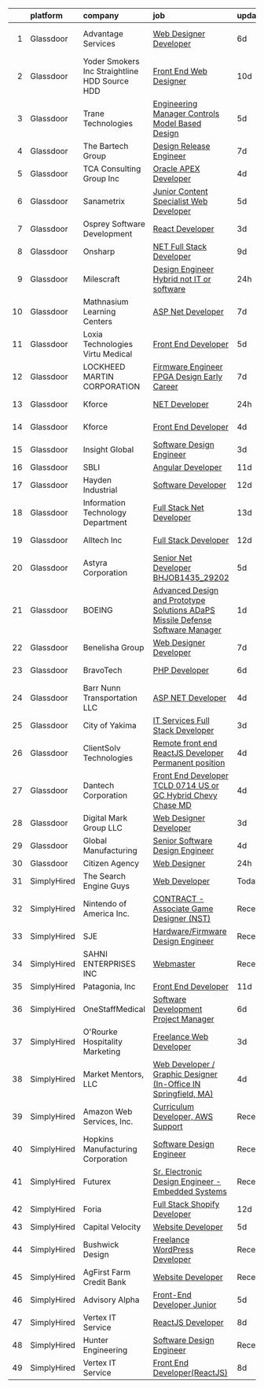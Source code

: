 

|    | platform    | company                                         | job                                                                                                                                                                                                                                                                                                                                                                                                                                                                                                                                                                                                                                                                                                                                                                                                                                                                                                                                                                                                                                                                                                                                                                                                                                                                                                                                                                                                                                                                                                                                                                                                                                      | update_time   | location            |
|---:|:------------|:------------------------------------------------|:-----------------------------------------------------------------------------------------------------------------------------------------------------------------------------------------------------------------------------------------------------------------------------------------------------------------------------------------------------------------------------------------------------------------------------------------------------------------------------------------------------------------------------------------------------------------------------------------------------------------------------------------------------------------------------------------------------------------------------------------------------------------------------------------------------------------------------------------------------------------------------------------------------------------------------------------------------------------------------------------------------------------------------------------------------------------------------------------------------------------------------------------------------------------------------------------------------------------------------------------------------------------------------------------------------------------------------------------------------------------------------------------------------------------------------------------------------------------------------------------------------------------------------------------------------------------------------------------------------------------------------------------|:--------------|:--------------------|
|  1 | Glassdoor   | Advantage Services                              | [Web Designer   Developer](https://www.glassdoor.com/partner/jobListing.htm?pos=122&ao=1110586&s=58&guid=0000018311b48892992ea6e402f23ed7&src=GD_JOB_AD&t=SR&vt=w&ea=1&cs=1_bfefec89&cb=1662449388059&jobListingId=1008103578570&cpc=E521981D00147CE2&jrtk=3-0-1gc8r925limbr801-1gc8r9266i6ij800-1c0c8364cc3eff33--6NYlbfkN0APNKx5itsIl_6AEtj9J_zJmeANbbWAmSXjIuLUcSmeF4Cth_VZtTtvXCEgTOhJoMhjG6z_bVsNV6GfW9xH3MYjGwoIgkklIMMAw61vxQZy-ESj0HvncMC1_6F_kFktMksMlNmJIcLP-v40gxwmQ898EqjNlwAUKKkFOTm86Do_SvutZLICFQ-9Ag4vi12DPVhrqTqbD7qSI8QN7NBs-4qa_GtVT-NBqU1HIFXfKKY_-zZE6w5w4BQufYB_fG5kdO3xBt1sNWgDPRi7IKEkBwLd_6cE73N-Z2KiUOKDgiqOHUgAd4Qq5coCc89dyB7a9ca6ZKTQCXgStGnQGYSStWeEjK-MHCsTfjd2ZwtUpFd9BGWnRmQ5D9rhGM4vs47iK-BFjCysyDMD7kSseSzw0uphFlxIWYUizCKfQ7lNxKKtHSCKJso0mfuLPnNTIIGQBNcmWJnrpd7hZq06FSDcHwECI7XVHaAFGfwwTzufgVOQ8xO3K5PZ0gaDs-UmR5WD4Zc%3D)                                                                                                                                                                                                                                                                                                                                                                                                                                                                                                                                                                                                                                                                                                                                                                        | 6d            | Fort Lauderdale, FL |
|  2 | Glassdoor   | Yoder Smokers Inc  Straightline HDD  Source HDD | [Front End Web Designer](https://www.glassdoor.com/partner/jobListing.htm?pos=116&ao=1110586&s=58&guid=0000018311b48892992ea6e402f23ed7&src=GD_JOB_AD&t=SR&vt=w&ea=1&cs=1_124bdd86&cb=1662449388058&jobListingId=1008097207409&cpc=21001CD36CB5FE0E&jrtk=3-0-1gc8r925limbr801-1gc8r9266i6ij800-1fce3864310a3f03--6NYlbfkN0BOdRJV5k-L3FNCzjCgEhEptbzWR3mFvjnAQnp9JcinXOCVt8QEYBvHqTiHBHSlg98hTrhJExUUVa6v67S1gFyb-OBe8UoPzNouRDn3C9as0WFadlKMeZgUrqrdZ8hm_e9Z-8jTT-HPwLMdKEaf6nFSEDiY93r1Hqa_nw7whddI5F-1mZvAJ0zg1eaCReXvVOrOlaxcFirZKr5W-mFn1VdeSmquHdip3JOAas1n5YgIjUiq5_Xb-h-o1CpVfEEQL8mrK12hEGuk8F4GxGs_QOhMPBwk2rxs_zkiZekRxSl-bH7Zf-7OkCvT0CyNwDpfKkjHLU61DUF7DG4XUZaoB1ZQlrCqAY3tysMSvYlEmrnCSWUwySR94-Usc-H0544TzveP8k8Y2cfg_SZ6thrQ6YPjg93q0c8XPnUj1AFCxBTqwbC1ewwxlE7UYm85CdOrIk2dE3sh-2ANWFU3uYhj5R7PLJy5NJv8y5g1tdzhkfDB5JYohKD0sxKQnVuOk_qZHp5nPn42xk6UWQ%3D%3D)                                                                                                                                                                                                                                                                                                                                                                                                                                                                                                                                                                                                                                                                                                                                                            | 10d           | Hutchinson, KS      |
|  3 | Glassdoor   | Trane Technologies                              | [Engineering Manager  Controls   Model Based Design](https://www.glassdoor.com/partner/jobListing.htm?pos=119&ao=1110586&s=58&guid=0000018311b48892992ea6e402f23ed7&src=GD_JOB_AD&t=SR&vt=w&cs=1_8722fd39&cb=1662449388058&jobListingId=1008108549021&cpc=F1F9710DED3F09F8&jrtk=3-0-1gc8r925limbr801-1gc8r9266i6ij800-fdd05d0902e0affe--6NYlbfkN0Da44vtOp6gikr8DZH0EXuV_TqGL9GOBsYLC_HWBST2HHQE6ZuzaTGDEXu8_Ke6egfMmSv9ec5s-WtKIjt1knLnJZfYMT0RR77BeOh-U0EuUKPQbGLEYQdmVOb2AOxrbC0Ad09CrrjKFq7S6eRwk7VEnhMF-gxwjB0nHr-c0itG7AGBTktJMa8vpdnPP1SbuXT6kveYlCxVdPCxdNmE2R74kiYnALHNjpYXx_70TDjxW8dbmXL3O_StJC1szAB4u4XNyOY7p-KNot2mjZmNox_iq5wmtaPiCkKgv4KUnQEl0uslbJPwh-ENp-L9x82LQlCo_ndvCi0elheCbGGO-KteBi7wU4AspQHJU2Z_kBSmfC9Xke-jcu8NeU19wBPEWKyKLmVSlBJOjVATWWB3nRGVfVZkegUEsQj-Q5AscN-s0qqaEPeeobE9iFsSq_Z5_PTdl8QiVymLYz68ZeTNkT2XpCwpQgip7HN53tLtbI4jenhjIcmu0VVFkv2kAgklrTgeSjFa1uJPEdqixJIAoRoERbkoDeO5jEATEimwgkYFJafmYlkAQeoYZ0KzkbdJR2Rn-Z2EGIh4LLeGDaLjI008xkDbN8KAf1bb0-fOLGjt27-t21s8_vnZycSLHsfwj89X1SlBAjZ7TJMteT1psY6kRdrzLq47AEUa8nIH3pgBlUCJ1h3g1iEX8MBMfW9zaCXUuhnqj3PZQXWpKD5aqrmFq6cjHZWbMy2DAmDsyTHymzysmO23sJuP3GbuMxudB_G8DKjlneSvA3P866qapyI-IDuHMEsIyG6C-4YwWicHrPaygnmcWCjMJf_j04Qqrs5ClDLoVIdkumzDxnmxSMQ25s909ez32bIV8uETBXrZOeC-xTLbc0w22siYUE4WdL_yS3c2BAyOVSffwwYk1yIQ7l1y-TyANn_nYWwGo3XO0zdBKScEPwvYGzDDQZ4-EravP8L3SUONOAtTb9MlMQiVDFG5L7aWUsDWLcIwUTywak5sJovDm_z_-XHVv38LkH3nsWS36w1ODGiGmshsHQpYUNmGvXSz4YWYHsJa6E__590RQHY6UUlqnttS2Hk0jSfmJ-ySP_PKLruB-covJ6XEUlCM_8ozpYqHYPVtdj68O7pq6vHDod0-Gb4AfYJjV-w0ujXRzaBNpDTdeZe4YKtJPtWSG8yzifD11dMiDhYvLuIicwZXTAmC3jik0sITSpdKvsaeZqh9B_u-Q-gCOhH3) | 5d            | Minneapolis, MN     |
|  4 | Glassdoor   | The Bartech Group                               | [Design Release Engineer](https://www.glassdoor.com/partner/jobListing.htm?pos=129&ao=1110586&s=58&guid=0000018311b48892992ea6e402f23ed7&src=GD_JOB_AD&t=SR&vt=w&ea=1&cs=1_d48402ab&cb=1662449388060&jobListingId=1008101957129&cpc=61B26E8FEFFA679F&jrtk=3-0-1gc8r925limbr801-1gc8r9266i6ij800-12c2ed0e6872a2b6--6NYlbfkN0C7-FDDT93s0qSKP7uYkdNgAgpSNvwlK8pJNTkcTbZQJnKDJjfvl1yFU2JPCK1oIIr3Vv4W0kPN678fUYyhVjvskvZcIUtYV-o3NeEVstvhq_BAXEWSblpAJIItO5viKKPawTujeMN4FZoohUkm8A1uNB_PEYe6hiy8EgDU6czC8UA1wRQBNWZauz1OwoT-q2GchmV7RqTzVbrN_XztD2L_ay9Nsdk133j1oC4iOrYuq2WKKc_tibrB7--gs9yMArfUs-TpxVZsyPPJlFVLle0P46GbIVnrPuNGlCVQS174MLWbwYXS4brdTt3AiTOpGi0PvRIO4tg9juJgCK1qIarLh4J20gLmrdx3EnMsZBkKMcFfzzZnb98cBnF9D35eiYBkajvrz_zx5tv1txYmvakNLsbfsr5_Jk8olSb9e379LZD6padlqNPbrL22JY_X_HdqXJ06V7SM-sr0Z3w2TpmxrZOlR1Z7PdAwhl1UiXGj1BswL4uVchcYDufmC-myJ-s%3D)                                                                                                                                                                                                                                                                                                                                                                                                                                                                                                                                                                                                                                                                                                                                                                         | 7d            | Auburn Hills, MI    |
|  5 | Glassdoor   | TCA Consulting Group Inc                        | [Oracle APEX Developer](https://www.glassdoor.com/partner/jobListing.htm?pos=120&ao=1110586&s=58&guid=0000018311b48892992ea6e402f23ed7&src=GD_JOB_AD&t=SR&vt=w&ea=1&cs=1_3aaa703b&cb=1662449388059&jobListingId=1008111428174&cpc=64DC0C913FDBAADD&jrtk=3-0-1gc8r925limbr801-1gc8r9266i6ij800-285b044afca485e0--6NYlbfkN0Aobqe4mQdrTym_OyFCqzynb13PIBNU1hL0lnlL5gTMpN6pH52VqJXUalRLeDBbiOtMFLO4VAffsEffnzfiFqh6ZqKmyuXoO-mIiA7NxMhhcwRsBBS5geMVsqz2FJmL0SljXI0cdyK3E0Ysz1djaLMH8NiM7ZhzcSkbQc9f6Gmm7W5U8yzsUmTRpqG_MPS5lyCDps4ZpaI-AGO8doLOiLxo2BoHtBCpqBEwg1FC5fg6PXJqI_15ahXjW8rrFA64asOjM0B1VZVsNokvbCGmo6BwXlUimVeUsOULoqOoPHKYCLMgvDjprytLuCpObCmT8xgwF__5dYsZxg2VfcUHhG3FuwTT0SzGSPmgQw1RJt12bMR02tsFGC0_hbnl2-QWN1apfcjOicFq3-cyHSiaEqlontk48_JT9q_RG90-iAfXSJz0X_JT1omTeAXf2Q1SfflyxNdPF5yi5aY_W8skvejxpXuxmJuKQyhA_W_8rQKnTH89kfxpvCGAQZEnQ2LmRqtUGbslSZ1iKHwCNhx40dXA)                                                                                                                                                                                                                                                                                                                                                                                                                                                                                                                                                                                                                                                                                                                                                         | 4d            | Hartford, CT        |
|  6 | Glassdoor   | Sanametrix                                      | [Junior Content Specialist Web Developer](https://www.glassdoor.com/partner/jobListing.htm?pos=115&ao=1110586&s=58&guid=0000018311b48892992ea6e402f23ed7&src=GD_JOB_AD&t=SR&vt=w&ea=1&cs=1_1d01e612&cb=1662449388058&jobListingId=1008107815764&cpc=32EE424DE2B657EB&jrtk=3-0-1gc8r925limbr801-1gc8r9266i6ij800-b245c521c04dd0c2--6NYlbfkN0CyQKdz8_lqdlgY-c-amsQST66Z8QjChsyYA8vzcGklWI54h1yaGRml5nZ8zCgFfjKK9ZLdt4yoVKrNz6IE8WYqPgnbtAenCgXBCuUJyRj9v1G_X1xDpaq7D6TVuE3LE96DJszuenHbsextHgw9-_0LokNeJq8xNTHga_useAxykmPnHKlxTeGpxpVL3bGTZHJlzA4-gN-amZ9-NCD3ninh0hxmV9r30z20hV9ccAjrMIvkvWfcud2vm5KChoYwNFE4HRGeEoLdPMagos8q8yW4scs7IQF3W7Mk4sJnN7U1LOfBKVgo8_R6KC2hNYtS7E7rxQ1xQkaEpyQteVOZHGo2DehavuRglJabuhgNNbkD19UfAC44hmkrJsZRUVr3vB-yHJJ-e96NFqBzJJUKzu65b-MfELHeS4-slYndWDz6Rt4NMKRRAm8Ht2t_FYLSMGPQ8WIo0vVUiUx-DZZGg4z-lFhIKY6iRYDME-ND2wq3T0rXXtEhU1GCgHrB_ys8--gnK24e1TQGRNBdoxd1fX9PYb05AkXAYBk%3D)                                                                                                                                                                                                                                                                                                                                                                                                                                                                                                                                                                                                                                                                                                                         | 5d            | Remote              |
|  7 | Glassdoor   | Osprey Software Development                     | [React Developer](https://www.glassdoor.com/partner/jobListing.htm?pos=112&ao=1110586&s=58&guid=0000018311b48892992ea6e402f23ed7&src=GD_JOB_AD&t=SR&vt=w&ea=1&cs=1_3fd50464&cb=1662449388058&jobListingId=1008113987847&cpc=92BEE8AC7E71C1CB&jrtk=3-0-1gc8r925limbr801-1gc8r9266i6ij800-3de0893796710b61--6NYlbfkN0A4ozdFxTnglSwjbUy0L1QJRbd3FSP9jCRwqNuyjBc7i2HBcOPywu9dv8lUjU2D2uQ9AUk-gVkFJ1LmcONLsVZNXfdKb36w_NaBO00R8jC0MjgFfarYQ05hs61Gpt3MCIP6BV94lrEHhH-pPAJNi6sBoE2nkoUVusBXR4r30c4CnQRpwAYBlDpdkPmYicX07OhJ7nZNdirQjGJ1rWtXdp_YeQ7OW55GvDoU8NBLgbeZ0znCnI04UqekQ7mf5jzcfnsqKcDYoJNOi8SXofaQKG8bpFM76o6k4okLgp0BwiIwSGcDoBhDINd8PgvOw7Vv_8AQHYhq3NATvm9EuvWcAHYS3oZ8wfJefpRYU_-klH4FW-FWw5ODShkJtosoFTD0w9o_eNIZQatqUjjp296mowSZ891V3N2U7ncN7nIeeUn6NQcp7pR5DRfrcFCxkq_JaoNs21eSP4KxoM8UPHffYWFffK8veeS_zwx3I2bM05cBibE3rb4dPZQWjMSL_TDOpwfqI6w8XeydxA%3D%3D)                                                                                                                                                                                                                                                                                                                                                                                                                                                                                                                                                                                                                                                                                                                                                                   | 3d            | Waltham, MA         |
|  8 | Glassdoor   | Onsharp                                         | [ NET Full Stack Developer](https://www.glassdoor.com/partner/jobListing.htm?pos=130&ao=1110586&s=58&guid=0000018311b48892992ea6e402f23ed7&src=GD_JOB_AD&t=SR&vt=w&cs=1_a80afbec&cb=1662449388060&jobListingId=1008098379458&cpc=39BF0EDDD7C951CC&jrtk=3-0-1gc8r925limbr801-1gc8r9266i6ij800-02216da152d1dba9--6NYlbfkN0DG4ntHtB_rMsnfhgmnSvK2brktLme1L4SiDeJjQ-izrVOLqRJ5-yjE7k3D6lhaa89cJvVxKBeak2DX0P8ET5w8rViOdv-KxwzmVTssPQEDZc0W57bDM9ONeqO9aIot0J71e7MVt4fT_yFQcDxdPE5o2wCqTwM8qoFSmaRwfSIMSwBnFGqUrbNmeNBbIl92MIET5r6gjq7sA5r4VL3W9kvVPc66JrCmVhY8_ehKOAHtuqYwZOY279EARKXwxJXQ70cK849ZaZx1gH5Qt7GyQ3gqcNjoGs1zBgQ2jtyVxsbH10nlj0hgKJhmk5n8-T8becRk1bBXlFUorqZtgmGTNSYthUmsfjoahE7OlGnSK6fvGkMcNaDVqLoxA3HbpEIQW699_24RHy7QRa5Fo_23Tw7VuUB3IRRlQlypyCIcymYxJkhlLKsvexAzFxuTTl6KvSa-apP_T6ZfkUPoPf38ZoHdFQ6DKqmE2kouEjaWLyVdswyGFQXrGuWS43Q0p2_KDGNlmXs_WK3RBbm8zxRvofPRCF3EUFiaye52yEtxRQSoRTeuewBfz3tnqFEeAXo2UuFgurBsMT9U0OD9miCzQr0XvKI45B9v7tlT7HbYsyAfSqzksnvx5EEJzts0-uIVhapcVUDouZW4HujihEvAtDf-ZhdAkIiHuHCnW806M2TZLEk8FAC0Ud8-UbZqhtFk9NHn8mk33Fv_kMIyt1vPLS00jeWXD6gJgBew3F_GilVAZDuHOr-LGKXxq7PEVJ3xV4EvoFToWaGr2cPZvFfVkwc7GkRNy6ZTfV4PXeVQmonIXnRMVX0ejaBwMXsMD5MwxisrxHdOuryL8wjpFPKRvSSDcFymBPA5-yZfVVU2_a88Sd-Pdx_1b-fUEOtOAKtFD8ht0-XCrVNostrp2l9JtPZBT_g8PqXCMbj1E1j9ic8hp7jqIiJEzpY2yniX4uGfUAp_z8jhPr4zwy5UbDyPJ3MoffRzMO9ouAsMHs3Mbr-S7GFXkC7KY6GL)                                                                                                                                                                                                                                                          | 9d            | Fargo, ND           |
|  9 | Glassdoor   | Milescraft                                      | [Design Engineer  Hybrid  not IT or software ](https://www.glassdoor.com/partner/jobListing.htm?pos=108&ao=1110586&s=58&guid=0000018311b48892992ea6e402f23ed7&src=GD_JOB_AD&t=SR&vt=w&ea=1&cs=1_00e33e2b&cb=1662449388057&jobListingId=1008119107618&cpc=496C5EE6B32F83EE&jrtk=3-0-1gc8r925limbr801-1gc8r9266i6ij800-1d7778ef150121a8--6NYlbfkN0DAJliiOO7W3nVH29MSd7aJbX1pmG_Je10aOuOGImloAzep_EumqJudNWeeGsC-NLi-h-5TmbdXs1w4yGLYxM2o3XFtAvcMyfEqqSVHS3fS20uqD5hsV3vD-Gu5ieo-etERZ1GtOAhlQnB1VT6bzrLXhesqw1VUqW_4mrMwJO00apy7ZSPbhsnFplTB4Us8hEjXasEG8n3VP43DOUEXcVw5zYAeP9QKPxF5ps6dUDNNjQVRliiQdjFs8ZzPuRsnEpCzIoP9f6oXd2t8XuGtfRtYVVysUJ_P370f7wZDbj3KEmTnM5aolC4a_renJgWt4q-WNg2lZQfm_o0qy_zO57wzSUrv2S9xPSqCazAK_213n2vryDvfgAqtZ-bwBli8P5zkTRvkGEg1FSl_cAoJuNazf7cqldINrASYVkzD2ysHU0zCAJnDOGwSKtXDLe_DvD81CIajlCPXnLFVxbiXi6_LbjJTu7XKaDKcr1SqnzsirLcNQ3JCkuyR71NEGpOomW26emwwVidB-Q%3D%3D)                                                                                                                                                                                                                                                                                                                                                                                                                                                                                                                                                                                                                                                                                                                                      | 24h           | Elgin, IL           |
| 10 | Glassdoor   | Mathnasium Learning Centers                     | [ASP Net Developer](https://www.glassdoor.com/partner/jobListing.htm?pos=118&ao=1110586&s=58&guid=0000018311b48892992ea6e402f23ed7&src=GD_JOB_AD&t=SR&vt=w&ea=1&cs=1_e7408a50&cb=1662449388059&jobListingId=1008101820188&cpc=E1C07D31E98CBB16&jrtk=3-0-1gc8r925limbr801-1gc8r9266i6ij800-e942a654df4dabbc--6NYlbfkN0BPvhgHtI0uoBVUccds8hxRqEF-XqZbPZC5uwfYkU5cx9z2L9Aag6Tg5MRMJVIOF56jey2x-dNfpUi8dkD7m2WI-8hJVh_ZCwdoToYx5JUA8meAwIrj3ahoZq7_N7ZgFT3IQ64rLZ8OM8mh_j0OhFJVwImdT7L0YTpFX8LmCg1dS5xwtsAj2_tV06QFWdSToIkzRps_VHBW371I8r5xmICX3PibMp6EuE3fARjt8CY-4Uq4tVyXboOUFYqjDT-6--ahlC7GQ78_eHYEcRISB-ktgTyUi5niaOFkxmjiyxiSM8YoBeC0QIha0ySnPvQyaav7ahvX8uTo6PTeEfMC1IoJ5A8YWO4HPaa72niqhp8aDAydYZIMvIFj0e1q2H0c23K-rGvhFjaTCrejDc6huBy45SZnBqjS9iDpvinlOhl55e2meuQXI3MzuAzGAxGlNrIRh65RRR_AVE0Ke6HmTXuiJd_oVuSB4Gq04TgDScmtOahLDPkTwyS6S6J3Du_p_ZA%3D)                                                                                                                                                                                                                                                                                                                                                                                                                                                                                                                                                                                                                                                                                                                                                                               | 7d            | Los Angeles, CA     |
| 11 | Glassdoor   | Loxia Technologies    Virtu Medical             | [Front End Developer](https://www.glassdoor.com/partner/jobListing.htm?pos=110&ao=1110586&s=58&guid=0000018311b48892992ea6e402f23ed7&src=GD_JOB_AD&t=SR&vt=w&ea=1&cs=1_790e0602&cb=1662449388058&jobListingId=1008105953811&cpc=4B4B39186BDA197B&jrtk=3-0-1gc8r925limbr801-1gc8r9266i6ij800-983de522a610ee3e--6NYlbfkN0AuAjYKnBHsdkcMxrD7ZJITXxV72vImVt5xOyKRJQecNA8AfK1fwiaV-4-CXTXtdfQKUlh-r5hJjaGj-dYsy5tFmwpPBEonSed8zEDkh-b83J1cauBUmZbKV6Hb55rjqPHvBYEEndSKl83boFkPJNLOxS2E2PUPbNbgDeY41YL4Ie19XCwwQEuLJXD-EZ1X4Qp5FU-sblimJY-cj0NQ1nDZPIjH-aw2NC034tzoJf3VOEhzeBDselOdabxPvspAheR4KbylU0R_Fwy5SxPUb1C9BdYoyUorkbVbuPtLEAjP036KhkertdLwl7q1aesayEuh2P6fTmGOVvJi9nyntBoOSPKZRMwDVweLcvaYCtzZKEGJn9f9aA9nlMspZD6bcpCzWhxsfhw_vPiGZplA1D3gQKPfb8-OP5jIP0vQJz28NgLeRIaOCs3Qypj_NzxdN4Z3FGdkRgsUbvuy7yq5GDBTCRfrCHRvpewfbdMhXE34zj7ygJ004BCfdNUMb-KuE7c%3D)                                                                                                                                                                                                                                                                                                                                                                                                                                                                                                                                                                                                                                                                                                                                                                             | 5d            | Miramar, FL         |
| 12 | Glassdoor   | LOCKHEED MARTIN CORPORATION                     | [Firmware Engineer  FPGA Design    Early Career](https://www.glassdoor.com/partner/jobListing.htm?pos=104&ao=1110586&s=58&guid=0000018311b48892992ea6e402f23ed7&src=GD_JOB_AD&t=SR&vt=w&cs=1_4a39debe&cb=1662449388057&jobListingId=1008102550933&cpc=CA43532650C61C38&jrtk=3-0-1gc8r925limbr801-1gc8r9266i6ij800-8f236267333ed9b9--6NYlbfkN0BuMqUtaNIakuoGTB-u7I0EvtcrTK1_bHO6_bsORPCvsL7zkQUfIzpY4doIgp_GoHqgTf1GWOuuWhsSnFgMNaoNlOTC2QvYYu5SDFm3dFMIl0_TWz635xQO0tamewY2vFnCSVEnEj_bMiVL_s8dmsu12HN5n1MC43dJnruFgEHQQZYdbk6B1boHViHJmiRGcNxna4bSEwDJyHLfABRYyodQvoF9HdJJ7ztuNeh3_cT_jYX8vYxQhGC2rhGAYFdaRQP6BQDeQr-U5ak-J_aIy83D9CwpT2I3IcseiZMb6J2bgNY_2sbG-xQZ8KMB5ktsJcQxUsVz6T9wgePM-KCP_b0rpg2qP92VuVBeHm0H7Jd5dDEQ6qU42WfiNqrMKVISnlaI34KmaTT5oNyFGiH0DAXMKzACFje0EBoL6H0KtdfcOR5n_i8VuLQy2Ouqrynhv_v_bHwTb7x2IvPVyAsGEQ5og9cRm3pNItmhMLW_TnViSGbgiHnsQZk6UVtRIg_i-ndu0m_wsh5u1gnMtjRGb53huTgwWUptjXX5rW6_fI5lbPdKQoHAUNZ-BEQCw1A0P2n3fI-6SHwPHCKeNqw3w5oWSBkmn3UG-Nb2To1rnvZL53j2dA39tZIXBfQ9uKyfrYVxvepBef8luGvZut5tznne)                                                                                                                                                                                                                                                                                                                                                                                                                                                                                                                                                                                                     | 7d            | Owego, NY           |
| 13 | Glassdoor   | Kforce                                          | [ NET Developer](https://www.glassdoor.com/partner/jobListing.htm?pos=123&ao=1110586&s=58&guid=0000018311b48892992ea6e402f23ed7&src=GD_JOB_AD&t=SR&vt=w&cs=1_f60c4b2a&cb=1662449388059&jobListingId=1008118797332&cpc=AECEB822CA110EBC&jrtk=3-0-1gc8r925limbr801-1gc8r9266i6ij800-c32cf77c095f2b01--6NYlbfkN0C5IatSLh_Ak1q39eQQoPIxD737RW9NeiYGvIRXkrLjEBkC4LI6KweF0vk9JRHgKW8WOkCBdp0O78AV_kSncwyUvJYWqV_sAviXDD-Lr04sMtzc4ANvTMwdDKdQBDxzL5LYSZYN7EI6Lt7dk841WNWV-rmb-5vK8NL12gfSX-z7242iscbIC_W0QajDD-dealxmIPJmkRBsAuVg3M5KjL7y3NPzVEelvF9Jl7m0joouzEUpeG0Wc_CLbrH720_edi4G55opg8N-pPIRDruAtuU5ey621TgiuVrF0vDstTehgkfSx0-V5HDpDiCc2p_IUMeqgZqTqp0-FY-jDumzTgSMiNgyfvW_hjR7EG7RIlE4LHA0CYqZn165RfLPYec5uPRxDp9y--h_xBp0U12vpAvQS5An-eh_9tqBcgzWrfJ2R4yViwqaFq88RWbZs3XzbcIQ0P6bH4TmU6hPnDxVZloF73l7ohVktBWqc1gxM0dIMzmt78SnQuYxBAk_PADL8y8ET3ZgmXGvBZLYFunJJdzHm2MWnjq6nTeMlIbXk6xTRS37gpYk8EQcuRI1D__vWv_qZWCAFJUD1P6jTFWN7vfRPVPwA3LUhZMLfLWuyUMx_dSuPWmAXneInxMxT_F9IdY%3D)                                                                                                                                                                                                                                                                                                                                                                                                                                                                                                                                                                                                                                                       | 24h           | Minneapolis, MN     |
| 14 | Glassdoor   | Kforce                                          | [Front End Developer](https://www.glassdoor.com/partner/jobListing.htm?pos=117&ao=1110586&s=58&guid=0000018311b48892992ea6e402f23ed7&src=GD_JOB_AD&t=SR&vt=w&cs=1_5e23864e&cb=1662449388058&jobListingId=1008111364799&cpc=AECEB822CA110EBC&jrtk=3-0-1gc8r925limbr801-1gc8r9266i6ij800-3254433a821d7cda--6NYlbfkN0C5IatSLh_Ak1q39eQQoPIxD737RW9NeiYGvIRXkrLjEBkC4LI6KweF0vk9JRHgKW_sNQVrmA8TbBvMlsj0HqwA8aS5YPhp-57oB63Wo1avBfVQ72zVBSIt5tlB7hHiuYrOOMujcMMWTByHG_tuDVB9VR_UF7C1aMfAl3epZcOi-TdXKftqO6cf4ZU4uJnFZKH22TTKOIu3AHAjkF8ZXU_zQg-ver0Mk6psAnUqQ9u8FmcPh6lUC7h7egcbhqYtw03Y4aqqxMmxmw5GD6Bi9rTZO2eReODPhv3Qoown3ApvPwJwm7YRSE_ua6y9j3Hi3473Phg9z_xk7zA0uXiabkQJzjuHjGH7344h5e5T367VCYyuTgPjzvPez4n1jxro41389wGesVF39hlNcmQWIjT5b4WD-8WQkk7twkgwt7c6XCowsOuXxtLNCkcVzIib_v17MDtvp54U31-cWDqQlxZGElGGzkQ7zLdhD0wHpRN6s7U9F2WsJ2RoUi4MUg9XfjNfUjUxqQUS5otck1X_bKcyvQKv6w-A9jC7t-d4LJg7lCipL_caXKbkxqRFINPy7op5XYjQfMQz-gFTdRAnJgUpf2A920P2h8M4JTpAcZFIO-eExWIXSS4hjwqopBgDJIM%3D)                                                                                                                                                                                                                                                                                                                                                                                                                                                                                                                                                                                                                                                  | 4d            | Baltimore, MD       |
| 15 | Glassdoor   | Insight Global                                  | [Software Design Engineer](https://www.glassdoor.com/partner/jobListing.htm?pos=114&ao=1110586&s=58&guid=0000018311b48892992ea6e402f23ed7&src=GD_JOB_AD&t=SR&vt=w&cs=1_864a50c8&cb=1662449388058&jobListingId=1008114031181&cpc=235F38378B0CF412&jrtk=3-0-1gc8r925limbr801-1gc8r9266i6ij800-513afdc087491921--6NYlbfkN0BKkHZu3wF05EeDimN_p6sYpKCMArvwa95YdH7UpkaBCqc7l59ErwqcmBgkDtjqpj5X-bZI8QcYRL1h33JBrUTWawCDSNpuxII6iLHtZRHwyR9Y7YwULwriXcD8teUwINAv6c78GMXirPDQnzv0IQQqZAeDbv4M8w9YBZM9fXTygMlKGjsYzjfop54XOyvTfLy9N4ur8vt8xZURomPVaDJ_32LlUCByRsUMWmOfVTp5Km3z0qiXvnhZVM1sqGyjAiL0zulUXJGU499mPAgHljoWYEXJQfgohcVLOl_4ARplzHZueSG-rz-1Eu9LhnL3j1W0r_8FiU1iiEeN6VfOgZCOuCWx2Gc2Atett2e1Yu1CMxOH68OvEMuXP2cejXCPDAHEO6RrZ84jRVMTBKl3AybcUNi7_On0fpg87WrHGw0O6yqjYFJa_rOYywk2WFV4rbaxfNMH-gAgAmtyGu8iTrACdJAaV4ILWYs85PdBpPyRNoUHtT06hTMC)                                                                                                                                                                                                                                                                                                                                                                                                                                                                                                                                                                                                                                                                                                                                                                                           | 3d            | Berea, KY           |
| 16 | Glassdoor   | SBLI                                            | [Angular Developer](https://www.glassdoor.com/partner/jobListing.htm?pos=107&ao=1110586&s=58&guid=0000018311b48892992ea6e402f23ed7&src=GD_JOB_AD&t=SR&vt=w&ea=1&cs=1_9d3d7c07&cb=1662449388057&jobListingId=1008093718251&cpc=64DC0C913FDBAADD&jrtk=3-0-1gc8r925limbr801-1gc8r9266i6ij800-4c53e8836926b0e8--6NYlbfkN0ANPzSidSEBYE_ak-IZXiPVDVgP634dKPerCPZGJqF6q2af2l_NJ_1y45DedaMq5G3lc2h_U5NiXk-366AUFXbf3Df0aZ2bsXdATm5stMIxX3ggPbAe2J0dNle4IgzISMd1yCRXLFdS8_6HYoLUfbNcFwF9yAkvAmwCjcSIaIPFjWE04Dj_pU307g-Y28LFBNIicMwUUyFxvhIx2Cgr_yHgtltsiyclqtSQzpRke9AEiHbJcORfVjzCxVo_ALGhx2KU-UWpH1F5YUGc8M75mzzYhiJfHE7T6FdEMdgMWOIYAXR7DpZKG679OPfiUO1fPS9vKN0Mei6zucFIDd5lAOYyVkQEBtD92QTZ7HU1Np3p0dA_gKVIHGIKBDm5qa-2r5oNILTol_1nzft1aMnwlz-3IosBe_Ak6ZExBQYD7Jcc1100mNO1i4PDwf0n9vnMZ49C1QManWo7zbheQZF_hhJQBOfbYnlWgyEt-2R6b-FEeaTKmdFcL9ac6a90Ma1-o7KZJCmbLmyHoQ%3D%3D)                                                                                                                                                                                                                                                                                                                                                                                                                                                                                                                                                                                                                                                                                                                                                                 | 11d           | Woburn, MA          |
| 17 | Glassdoor   | Hayden Industrial                               | [Software Developer](https://www.glassdoor.com/partner/jobListing.htm?pos=106&ao=1110586&s=58&guid=0000018311b48892992ea6e402f23ed7&src=GD_JOB_AD&t=SR&vt=w&ea=1&cs=1_bc88253d&cb=1662449388057&jobListingId=1008091695587&cpc=BF2D99A98B89D842&jrtk=3-0-1gc8r925limbr801-1gc8r9266i6ij800-415adbc4ad346c55--6NYlbfkN0DzaDHVbxJ-LJZej0v9fk4K-FwNocoxjQ_zxp68kPBvcnDJ4c9ythlAHE255_DghaFeMPJx-HL1COyNhBYn3N-cPsgdcngQBEr0DJ2MOc0pZ1XI-PeejIwLI4lwIRRBQgdD6iVqchyakwlafN3edKNOlF1L0ASEDMG7le2wqf88xF2gR8Ko4g8xHYnl9HtkaND6ZQ0_l3eOqte16JJQ4qW5BD0OtpdiJRPCrnsTP_wbYnDWnExvbzvTpLLhZvjhEbeL_CmzUq_44aq5d7mxBniPMzm97r3eCmlxOlCb6Dn-hjBIskhkEHGeNmNXiCbbd2RJWnCgIg3bjwnXdErmwJYzd9ACx1hCURFP4eOFYHOsFGNNC9s4ITi24iGMOZQpBw-Flj8vIs8ORG35EJpaiiBvDc1KwawB0ieScgOsne_iEAhv5S7np4-iU-zy_TaSQ7lWl_XK4_AvgSbC9PmOfEkXA8NYqkav0eYy2-XORdpwRNz80P6K05BwMrWg9FP-qsU%3D)                                                                                                                                                                                                                                                                                                                                                                                                                                                                                                                                                                                                                                                                                                                                                                              | 12d           | Tulsa, OK           |
| 18 | Glassdoor   | Information Technology Department               | [Full Stack  Net Developer](https://www.glassdoor.com/partner/jobListing.htm?pos=102&ao=1110586&s=58&guid=0000018311b48892992ea6e402f23ed7&src=GD_JOB_AD&t=SR&vt=w&ea=1&cs=1_c2f530f0&cb=1662449388057&jobListingId=1008089437711&cpc=54182D2BE672C5C2&jrtk=3-0-1gc8r925limbr801-1gc8r9266i6ij800-9eb943bcd35767d8--6NYlbfkN0A0oXxtaiUABWoeoku3u1fBj91lxuYFZZPqtsu_MUy36WuXMvEP6YZHHhnOSjD1a4-Iljaxb16mT6qpkZD_K7AgEdCfy7pSd0M9KPAqq4D5oNxP10FGVZY4KvPKDs-GkNIBhBw_cLyLqyvWquIt1Bysjjz4VLdzok6-kSObwkLLvq2GyeBOQVBhjO08VdMxfm8raTpubBOa896bPtTiUcd38WAHZ6ziTxMl3-SbKyUdNfbe_3dtWE3BhDK2ohBjojnQZprNaV4VXIMqvmSGfvndOlQf8WY-sNBmkiDdhx3ZfWCpLa3GzZavqMM97piKz2Gt2t_56ZygvtJd6k_RiVREi-6Ln46H49E_E9LcR57R8ikkzxSXGuYaIzcPgHO3zsEPsKrCQe7rmbheSo3YclrT1P58Sox9RNIv3yOVlxgiB8WnuxQ9a8CCvrESwn4TBwzBP0pCy39pWBkW9eYNYwI6GdtgPtDWUj22sLEBJVkSDRK1sEeZHgHJLU-K55o6TfJvzoEK5mNRo9OsLa778LKr)                                                                                                                                                                                                                                                                                                                                                                                                                                                                                                                                                                                                                                                                                                                                                     | 13d           | Boston, MA          |
| 19 | Glassdoor   | Alltech Inc                                     | [Full Stack Developer](https://www.glassdoor.com/partner/jobListing.htm?pos=109&ao=1110586&s=58&guid=0000018311b48892992ea6e402f23ed7&src=GD_JOB_AD&t=SR&vt=w&ea=1&cs=1_3c9e5697&cb=1662449388057&jobListingId=1008090361249&cpc=C5C93DE40C8A001B&jrtk=3-0-1gc8r925limbr801-1gc8r9266i6ij800-355307f26349256a--6NYlbfkN0BvWSF9iWzTXuQh0xff_BCY8EN7lOq4R6J13heYaUme5hf01lvp4Fo1Mk_d-oeD2kYwOPXAY_6C4-ep9elayvA3kK9XpvGIs88V8eiGJl4ZO8igxmaRx9WINFXXHlYAVomjciNREcCGn4pPPNZjEGwIQvCj_ptk27hJ2GuT0d2DRUTC3v3T1hs_ggZjRC_P5dthV4hDWqfp55k4SKRAFTzs0O6FLqA9lM4u9XLgjpTHtLeEZxi9o1agzAFiYl_cUuvTkT16Qs1RTSmHVIbMul57lP0Anu_rQfHKmcQKSKzXPGIdLGLTrhrow7SPgCIaHbuzA62klxCSNUqggyJmT5UPXXBii-1SFLKNEqMvInBkvUoVsqFMVy_hzvppztn7z26DTbigQt_ixH1GEpFY0m27utBA-xmzrvgTzzYDhrmtj6pa5y6gofKn_m56_oVOZLu-cB72-OYpOQsaSa2t0BNoYHl5EQqPN9CTzu9IphN4kQKgrDdmlGZDOXULZAvSKZtc5c2bnLjhsQ%3D%3D)                                                                                                                                                                                                                                                                                                                                                                                                                                                                                                                                                                                                                                                                                                                                                              | 12d           | Nicholasville, KY   |
| 20 | Glassdoor   | Astyra Corporation                              | [Senior  Net Developer  BHJOB1435_29202 ](https://www.glassdoor.com/partner/jobListing.htm?pos=126&ao=1110586&s=58&guid=0000018311b48892992ea6e402f23ed7&src=GD_JOB_AD&t=SR&vt=w&ea=1&cs=1_1e27dba5&cb=1662449388060&jobListingId=1008106368728&cpc=983919718F9DC6F6&jrtk=3-0-1gc8r925limbr801-1gc8r9266i6ij800-b55dd089e06922d8--6NYlbfkN0Aeh7iUiEf82ZmCKb5UtSKPBLJMU3mA-hHuoykp4jTWS4BYQxCvBCQ1LtKQM1BXbfdBb69dlI9WQ9_0c7TUgu5xApjxm9kEG425add_wseNKdiDUuPxnM8rpVgfYymbbwFuqcPGZFwDpIe8msHpgxR-dCz7ede8WWU0ofxVCf1x_Op2yO4wVUROTTYn_hUhHgHpz-l7dRglzvDf5INkVKT1uN0j691uXw1CmWsyoer-QrpAziZqhXwxHPAdudj13qNcOfaNFrpmLlXqZDE1VBkPhVv9nhE8WMzI83pTDx2IrOKWvqFVLTd4sEcaIYzPw0dP6MGcJBV9pzab3YL4DN9whlwFtZQ0TGXPUbv7QGjjo1ZCnPz7D_Cyr5aGrIeqxPy_wt8MakrJzS_13zvVaQlWSeo56qTRqGgNsk_LmMqqjhYi-6C4PHFh5Iz8Xs4YCqI3ZnNrdOskvSDCBkfkYwBfHBWhX_dvttU5BdZLVQCAttVZIbvRQsmAZvpzHekET7Vl4UvHziKSp4Qx3yo7CLwNTc1WXXI_ny4%3D)                                                                                                                                                                                                                                                                                                                                                                                                                                                                                                                                                                                                                                                                                                                         | 5d            | Harrisburg, PA      |
| 21 | Glassdoor   | BOEING                                          | [Advanced Design and Prototype Solutions  ADaPS  Missile Defense Software Manager](https://www.glassdoor.com/partner/jobListing.htm?pos=125&ao=1110586&s=58&guid=0000018311b48892992ea6e402f23ed7&src=GD_JOB_AD&t=SR&vt=w&cs=1_1e3ec5f1&cb=1662449388059&jobListingId=1008117325279&cpc=71532419B2302243&jrtk=3-0-1gc8r925limbr801-1gc8r9266i6ij800-7730c1d4c2aad78d--6NYlbfkN0BddK4H-tsabPiX3BvkwhvbvP4OkLNzlRX6egXJy9Hb11ERhvpR4KXHiUHMcjBK8m1o9bLqz6Vmgmc1HHiguDRHWQ8cPkhRawO-fZxS2bxCvxVLcygYVHqCWD12behyaq0dtjV1nbPsqyPTmqPHFMZdfLaSLxGICPzwjlAKLnjUaZGuiD4QrOyWdaFveWKB2pZ6Lm2nEYBju9c_SkVRzWwWVQQ_R11tDDg7Q8YrtROj-shYg1ybSF_4TmwC3uLcKbZSh9Y_JF8RCmxNqrLShnVw1arkw0KClXteFr91fnM2sjOUXS8vdqIz5CKxFH4FNNb3TLoQn2KWU205wnzVXMdZgLQ-49VK__lu2953f0cR52ZAnJ3CwsiYTL8vRMhUHz8k10lZOMGPICnjXnbYS1D4YoXhO_-dkC-HFPCcp_lvU8xxbGgY5mvI3woE7unYvio%3D)                                                                                                                                                                                                                                                                                                                                                                                                                                                                                                                                                                                                                                                                                                                                                                                     | 1d            | Huntsville, AL      |
| 22 | Glassdoor   | Benelisha Group                                 | [Web Designer Developer](https://www.glassdoor.com/partner/jobListing.htm?pos=113&ao=1110586&s=58&guid=0000018311b48892992ea6e402f23ed7&src=GD_JOB_AD&t=SR&vt=w&ea=1&cs=1_b5514687&cb=1662449388058&jobListingId=1008101728807&cpc=618B7C2C2BCBC227&jrtk=3-0-1gc8r925limbr801-1gc8r9266i6ij800-804696483a728e3b--6NYlbfkN0CVjp8eQq2X8g-c-TPDKEngJVNhygRZI_sRmDZV1i0hlN6T9Os67wfudge9EID3mBBLKF9rCWom1itQkIVJq2Di3N12cK9QSwXsXWuTTOFFcTZV1qfgnZIfLq_e744qogOcZRa-ZO8LoQPSFY3XxB98oyhNoF0-qaV4_kiqwTDqdXjo_PwebkwA-Q94uYflzlPUh7s6qZBkkzTV6EzLd0qbgJ1hwLTNZ8eFUW4MrUR_jX0rYXyPUhw2ig0HybegG4VvZ7bgpPdsLNDrEeypK3ehKCkuxui4iZrObp5rs9K1-l2dZmz3-14_59GhrDLFKYl3caaVRpcF_TZ4FrhHBdo445icEc5cXYtQsmfNNyQ0rF4r2lde8XJ54mlEU-BUuWqX_zDgSrWk2ca07H3FammkoK48faIMZqUUyYAm7pC0Zj9H3pmyo6BGRbntmvUi9nVDXDDvWk3t428GCEX7G2zAHatx_1dWQ77nCHJtWq39FHcQbtnneHwAyZYwTmjCMDgy_feOAPdNgQ%3D%3D)                                                                                                                                                                                                                                                                                                                                                                                                                                                                                                                                                                                                                                                                                                                                                            | 7d            | Encino, CA          |
| 23 | Glassdoor   | BravoTech                                       | [PHP Developer](https://www.glassdoor.com/partner/jobListing.htm?pos=127&ao=1110586&s=58&guid=0000018311b48892992ea6e402f23ed7&src=GD_JOB_AD&t=SR&vt=w&ea=1&cs=1_ef73ad98&cb=1662449388060&jobListingId=1008104258688&cpc=8CDBB1EC89CF7160&jrtk=3-0-1gc8r925limbr801-1gc8r9266i6ij800-e7f5cf47693f8d99--6NYlbfkN0DcwPijvFAVuwS00isnaAsnaxo_Z_HgQSbFyDgYlb4XLhg9TVLABSFF5KX1nJRPOQwHKWUZK-I4N4VBSq9CSDAjXdtZCXaVoe3wuYbTwsuLuz13uroegIwo75dIIxbW_URJKU7SZGAQyBQjpoiw8S5Qn9ndMCM16uylrJRbaPDD9Md5F0e9ZSlIMtdLJHOLuFx5Nk2jWLOtFJhS1eCfZsUJ40nqwaRtIweo1fZ4y1jo4qO1A6CugEf29uSIMu6CBk5vJyiuZ2Uy21pMKaVTp8fwtgZHf9BRguXt47jMFo_YqbfZGJgR3q0oBuI48-kihQqbbRhzOukrqb6au4GnKT3LhJl7xkocZrmyxbxJgSuaWfvaq3rtxWVDdMk0XWZuHSzf5qEWJ8l7PZkvDbwPZXsBwo9i9YAu4EpdB8xFVH31alVLZDH9aU1PCbvvB4qGiT80VONy-EVGlJA15IYKxqCJ4zIp_gcSagUAJE_ZD50aS6nGDSVd6RSN1Wg_Haf7D-Rk_Pd2NfyJ1zcWDzQGSBr0Apo6aiySV4lcRDy01Bl3Jwn_BymoB_Fi10pdsvELgIU0u9uaGaCwJH3b8FtlDzFnjE9tgmSHN3qLA49nAOp_9kpm27v13HnID2kEmd7vCCR64KaciNFyKRu6qu5rZbck)                                                                                                                                                                                                                                                                                                                                                                                                                                                                                                                                                                                                                                 | 6d            | Richardson, TX      |
| 24 | Glassdoor   | Barr Nunn Transportation LLC                    | [ASP NET Developer](https://www.glassdoor.com/partner/jobListing.htm?pos=111&ao=1110586&s=58&guid=0000018311b48892992ea6e402f23ed7&src=GD_JOB_AD&t=SR&vt=w&ea=1&cs=1_0d434b9d&cb=1662449388058&jobListingId=1008111683680&cpc=B6E9EE473EF69035&jrtk=3-0-1gc8r925limbr801-1gc8r9266i6ij800-4d4fc284830456ec--6NYlbfkN0CHGbJ7xvW0CMwdhPDsQStUYS7wDMXbiqCoRMqunsWXjFlA_b16lGT9PXS06l3pywEHx7yPhS5RzPg3rEg6wf9mKs1XK2NnnYu_Sk8hI53i4ntW6BVYUTxfJ7glCt1ze-X7NRE_-C4yAQEQDsuK8MQ3OfCPmAeuCfKjwBIh1fQY2JSVn5rQn7kwECjnzlbdNv610Iwt-hm6NE9tLCaavvaWSMHRKDAV4wijSwhj_A7jkK4xhan4UUw7Mp0I9RWk1I5YFDgMoiHwkKwIlqRjHjNtDw7W-9oHGS54Smp6Id7CMIAgYWOtgDfn6YeqdsoeVfCQQU1ilGKXxaGChZKYXNUo-gao0ympCiXQBc-UU3oAUp5vXZFtqvOUdXwq991aPjv-fo5oRUUXgyd0RxSfDEfnZeBduoYJPLDov95dM90utTljloV6VBLR0X5X_FTjOSdrW8tB_PlF0WH3wOFKi3GQpRyXCS6-I3M0AiEJ9dtI2k4zNkKTsBybjUb11lqKxen4tO4q9Jm0uw%3D%3D)                                                                                                                                                                                                                                                                                                                                                                                                                                                                                                                                                                                                                                                                                                                                                                 | 4d            | Granger, IA         |
| 25 | Glassdoor   | City of Yakima                                  | [IT Services Full Stack Developer](https://www.glassdoor.com/partner/jobListing.htm?pos=121&ao=1110586&s=58&guid=0000018311b48892992ea6e402f23ed7&src=GD_JOB_AD&t=SR&vt=w&cs=1_c7d490a4&cb=1662449388059&jobListingId=1008114560120&cpc=A938E184CF850189&jrtk=3-0-1gc8r925limbr801-1gc8r9266i6ij800-484cd9abe7b59265--6NYlbfkN0AC6SQMfAkHCondRquBNcE2ntt1snCy3fyoZRReqai0OVlBkuArEy9iOGZo_Uh24L-QaySKxr6YdqpCIYdO6CcPjylF_ehX9TselzVeD6b4JxqS6wbE1od-VzKYePh6nZJfmIJR1xGNviihSJK66XnDHdZLjzAKQoJKdKX86yxvY5or4RcHO69dhYVv81T65ds-euTz-7K66AtedXiyIq6A0GxdKoxMtqEBlGXoHefMGHpUrk14IA20BKKl5zjgs_V21k0_tB9K3yXGq9hPig3V5bGdNluv9Yc2IFeyeDLIhLvLAYsVlh9aE9nTcXY9UfAoek0iQFppYiLSHg9UhQwMRahThDPXZHuv7RBZ7A4nBLHgaw0AbvhwLI69X-cwVEV2LS-DJ7xOJzBBSKtYX5zOn1ZbT2H0115oQv2IgR243aL0ynhPq4L131X3PDUAsXGuluSlgTIcNVItOwReCfOIlrnJMwve3quk2ZtFHI6P6wWOvJMO81J7kHv2NRiunu3-wj09KFgo1dghJ2ETWgVWot4wO3KTWkYJhRZugpHNHmlbNJv9LC6HhWuPmNeRBjPa2ScjAujbgbSLOpEZNPAIQLKfJ-1nv0SMMdGC9logIadXIKGmX8Gfg2qIr5CzxOFr5WX0lRG9K3R2-nM7K13ghZDQllXgl5XdhBPhSB39pbh7LhfbZICA1cxIXZiVNX6tmc0GGLGyO2WNF0cQqMHUhamBYisADGyz9mlIqPDbzQXyYKIBkyuZxD-kpAQepSIHlbLAqtVVAg3Qy-oPehKLvOlb5PZC9gxfg-dtNLnrFbR7Epw3R6ZcyFesgehjNnbyVEXkysuW294vOGiHSbo2dy0GsnQhL5GkVnIGkE6xP_76THVJ0ImtOgZ7z0XlHw12DPtRDkxsgLjA8Akx6a7vs9hjtY28OaIOstRrlHCJ86x2sqSx70HYoRu2tCDlZWo6GjI0Pb286JadyiAzHzmoz_EO4UJi6RvIdDZlE46DGin2rlJPk6XLNsMCdjPcgeOxX_URwhGnS4Bj96ppie-RYLgl8TeZeuTPcB2mttwy45SzeeDRPCqCUnP2dqHXgmZCNvaKLyL_JA%3D%3D)                                                                                                                                                       | 3d            | Yakima, WA          |
| 26 | Glassdoor   | ClientSolv Technologies                         | [Remote front end ReactJS Developer  Permanent position ](https://www.glassdoor.com/partner/jobListing.htm?pos=124&ao=1110586&s=58&guid=0000018311b48892992ea6e402f23ed7&src=GD_JOB_AD&t=SR&vt=w&ea=1&cs=1_47305362&cb=1662449388059&jobListingId=1008110594932&cpc=F583A5AE0DDDFE3A&jrtk=3-0-1gc8r925limbr801-1gc8r9266i6ij800-fab89555eb1db455--6NYlbfkN0C8_SG8nAfVvFLNKrjrazLcz-EBFYC5YiWhzODOv0FbPD4HQASLqbnhLKoHjauux-fA7FBEC2vdUCotzNZpoXBcNXuPFPv7LFEib92hSJWJVSAyi98KRjh3WQRU0sXli-rHbuMUceee00rTI5W0wn2G2-pMP0VYu4tRWLF3VixaG5plr5LkPGrJsAErVWDZ67CHoiuSNLFrHC9Exn8-J_rdL7_AdBrIHnnw7GUxR0ASun4z8ka3A6hyp_SLiuYqLu-k5pbd6-rpe3lGiTQZo3at4NSdDxwhnzDwCASRtWOoUr3So1wPxt_RWqc_oQ0-prcICNQ0MM5CWa6zXL77SIDh7cwLJpJMPB7-otj67ogmFtiZGELyUc9hmP_bSVOLEVDgxGan9bQYxWZFNxXSXpyUShaP3w5cMuCSZhfE3mq8sDXzYckAVJ4oDjGrZ2mcRneJL8EbDHFHjNZ9PhGgXDBaWw0e4UDKVFjYn42wdPq4U8F5uesZvezHYa6VlTRbiwUPsRz5SfJwmQ%3D%3D)                                                                                                                                                                                                                                                                                                                                                                                                                                                                                                                                                                                                                                                                                                                           | 4d            | Remote              |
| 27 | Glassdoor   | Dantech Corporation                             | [Front End Developer  TCLD 0714     US or GC    Hybrid Chevy Chase  MD](https://www.glassdoor.com/partner/jobListing.htm?pos=105&ao=1110586&s=58&guid=0000018311b48892992ea6e402f23ed7&src=GD_JOB_AD&t=SR&vt=w&ea=1&cs=1_14c098c1&cb=1662449388057&jobListingId=1008112217524&cpc=E9BC9687A0F03B80&jrtk=3-0-1gc8r925limbr801-1gc8r9266i6ij800-2fb212ab0f0155f4--6NYlbfkN0BTy4Vq3kUv-8E8fBOrhZt-7WJQYqv7u2ur6JnxlE7nqzcxHKXba3errCcm2KEwYc2m599k2h0X0xllKGt9KFvh5dHFQ9NCSACwbYJAo7kl9HdH-124vRgQm4LczOFzYhPz9uk6T4U0E6V8r2PJ3PBVPPgLnlxOnAv53eI85lyAS6hI17N8eir5jc7wouZmQD1pes0oQNjUiCb-lTfrJLTKrLcICzR4nRygIkJ3wdFOUtHyzPYYY-98-BS3UQtQWq8nNVko-Q2Y2stTXhcKQlQ4qSRBa8ZQwAP7RVWrI7r3eIpsqPK_OzAoP1l0vrnNc-pouOQuNi8zevH7av4giFV6yIlNY_8D_o9W8CObwLoKjphM78gzDuA7rErDUU_XefwbeVvpsmlFAR4a8g6zIefnkXtVaQ3bfSTd-SNO1V8L08ybtjj1sbrOPeHRyod92Sk45CX2DHnnWeyZbuhOKL3kJ7JjZ5nPG4mqyYXWHpq_gpXbEF8OnMB6Y4e1yHNJK2k4gTXKBCsAIw%3D%3D)                                                                                                                                                                                                                                                                                                                                                                                                                                                                                                                                                                                                                                                                                                             | 4d            | Chevy Chase, MD     |
| 28 | Glassdoor   | Digital Mark Group LLC                          | [Web Designer Developer](https://www.glassdoor.com/partner/jobListing.htm?pos=103&ao=1110586&s=58&guid=0000018311b48892992ea6e402f23ed7&src=GD_JOB_AD&t=SR&vt=w&ea=1&cs=1_2e1b3e22&cb=1662449388057&jobListingId=1008114370558&cpc=3FC978A59470AFF6&jrtk=3-0-1gc8r925limbr801-1gc8r9266i6ij800-6828cf6de63f7dc1--6NYlbfkN0ANkou4taVk2XZZ848dRfo5kKh06_3FAnany_4ItHTq-u6JcicZqWFbHbAxD0ssval1uFKr5hjroKk-voQEJfLVfjOS1uxmnHK5o9zB5WB_W38-GmKH85zuUArPfKNnqi5EucZBCpaZUSBgLt-J-gcdNl8sDK17kpXmpyKs7WEpLczd0bRzTN8gOeg1b1Lqt5UPGhjsp5FJYoC0GGIV4LDrDXOdx7PXpEV3Pkunk7FiU5wyHtCyVFPZJg66H74LVg1K0uM6GZH-hCG2Tc_tpsFIJcLRezvGbhb24lDh4NgOv7DBObfFzRpYCxxNmHTFEWNuZEu3SbDWadPcyKUWE_sRP-BZpbw6NJYunDkVdxpqffSmsQOxZbz2DZSqyNU_ngPBkl3SiNtUvUlHliAgI8yokZJ1hVggnL7e2938bXwto6LzvKGh9NK9XIPVtKA-E_xGfm5V7oRo1PGQR99S6XIicZlkgG_xdO9llu4zTD-cQQvLCMWXhQMH2Sep7DD0xla49xvEoRlatw%3D%3D)                                                                                                                                                                                                                                                                                                                                                                                                                                                                                                                                                                                                                                                                                                                                                            | 3d            | Beaverton, OR       |
| 29 | Glassdoor   | Global Manufacturing                            | [Senior Software Design Engineer](https://www.glassdoor.com/partner/jobListing.htm?pos=101&ao=1110586&s=58&guid=0000018311b48892992ea6e402f23ed7&src=GD_JOB_AD&t=SR&vt=w&ea=1&cs=1_cc2b9bd7&cb=1662449388057&jobListingId=1008111640124&cpc=FD58CDE53D3E251B&jrtk=3-0-1gc8r925limbr801-1gc8r9266i6ij800-9b528f6c789121dd--6NYlbfkN0Cd5ZvLdai7cR0fypH5_WiGezUQesq24dbKuF0ly35ya0wozhh-9z2tcjFRSHscBSc_6s8uew8rNahOn25mRBQeOhHzTD9J7AzEeD998NrKY6qJHYEwnK-5dmCgKKFKj6Nu29U5337IQQUiwOpbSFnolgrrecrzl0Ev-FYx2dXUSWtrS9qXqKbR_OKRgXaE0f_jsNlJJI2osTI14FkI1bkRQFZFX-bfZUsKpS-AWnkLb1oZ7Tz0l2v2LDIfOaWfQoP6qIG21eV9c4QMiOavGuWv7fyLKUpfJ60iTWSv1HDbkDqwbJQJM3V-qhWz7aOpmQHZX8b4LKPExEXqF-b0IuJJj6bAL24WCIVwRbm5SZQg0xJUhXUyEJE2KErEQ707Huuq6MpOPRIE1sOSo58aNqguOCQRJZzZfQhTOTv0eBY_ywbdaGRq2p8Ino6eX-KU9xHO0JbmQ4J5aqdth4IfuLm_fhQrUvpcWFJXcSFaT5qUkzfL1ZlwhnpINdhojwaEG--CVxNvSi1-5ZSVPtv3gw0q)                                                                                                                                                                                                                                                                                                                                                                                                                                                                                                                                                                                                                                                                                                                                               | 4d            | Farmington, MI      |
| 30 | Glassdoor   | Citizen Agency                                  | [Web Designer](https://www.glassdoor.com/partner/jobListing.htm?pos=128&ao=1110586&s=58&guid=0000018311b48892992ea6e402f23ed7&src=GD_JOB_AD&t=SR&vt=w&cs=1_a1abf1fa&cb=1662449388060&jobListingId=1008119134571&cpc=18C9CE28155C17C5&jrtk=3-0-1gc8r925limbr801-1gc8r9266i6ij800-4f156e9c19c8d85f--6NYlbfkN0ABPR1SXVqYXME6Y9HwrdB1ZS5I7uEvuiZQQ23aOU9KTSUEQ2WHnjqXEbws5t88SbmeWWUnqBUweDBfv3jgPAT_yEx1ZSopAzoXYUidX5JP4RSp8v4kNbaODIRLLoaJty-UiuGsLZEyYy_sJVq48YSqx5isNJOWThO9q0_6ZNoiSCXsLaUMEgJJWn_j8pHM0ysguwuN7ZZWq1KOFUCwep9MeoPu-KfGT4lTTwxry4JsZduPe0jQhwyeED0eeFaf0bT5b8QPWIWIlqgLsL6CELpjkNefmnhaA_3wynBQra-gSgjpCHpJtuJt0ebUj0YbPV_e72mtgskHKBMpsuf9UumHvPd7fznvR_yQJ5-lNdNLaBOUssoM9Ie1mHK4ph5H4-zD4eb706tkyFe8Yh8xL-BaRp8xXU-bXtQUwpmtpeRTZt-Ohpf75Mx8sRRSyvj-y2LyS8rcvxni0EY9nYLUdQIYRWkctv-Xu8d-j25KyFi8ifz6r3YWxoTNh---e8IN6Yeq3PlHfqMVhv0K17cGvo1hv--1dqCygl6_dDzWEuT2_lbBJ8Koo4kr0Zoc3Hs9MT62IqjzPmd7PRUhz5EKTH9_MPODby0nkmQcDswJuT5xz7Pd-OrOmmqwDHg5QsjdRjY1GzKQctx_Xw%3D%3D)                                                                                                                                                                                                                                                                                                                                                                                                                                                                                                                                                                                                                                           | 24h           | Knoxville, TN       |
| 31 | SimplyHired | The Search Engine Guys                          | [Web Developer](https://www.simplyhired.com/job/PucBL0MGHjuYKPlz5fKJSUFfAtN8bceoCYYxF6e7pbf6pGbmrgJA0A?q=design+developer)                                                                                                                                                                                                                                                                                                                                                                                                                                                                                                                                                                                                                                                                                                                                                                                                                                                                                                                                                                                                                                                                                                                                                                                                                                                                                                                                                                                                                                                                                                               | Today         | Remote              |
| 32 | SimplyHired | Nintendo of America Inc.                        | [CONTRACT - Associate Game Designer (NST)](https://www.simplyhired.com/job/gtct-XnGZ_zTfwf6pqrShCeuZurC4G5GBTi3IVtDFjWKfsKBVgZsjg?q=design+developer)                                                                                                                                                                                                                                                                                                                                                                                                                                                                                                                                                                                                                                                                                                                                                                                                                                                                                                                                                                                                                                                                                                                                                                                                                                                                                                                                                                                                                                                                                    | Recently      | Redmond, WA         |
| 33 | SimplyHired | SJE                                             | [Hardware/Firmware Design Engineer](https://www.simplyhired.com/job/O5hshxGiYNC_87W5pLs-7t7lmj2S2JS6hBsS2-tcTp7ul5nLvMtoSw?q=design+developer)                                                                                                                                                                                                                                                                                                                                                                                                                                                                                                                                                                                                                                                                                                                                                                                                                                                                                                                                                                                                                                                                                                                                                                                                                                                                                                                                                                                                                                                                                           | Recently      | Detroit Lakes, MN   |
| 34 | SimplyHired | SAHNI ENTERPRISES INC                           | [Webmaster](https://www.simplyhired.com/job/TCaTT3Oypo2xA0dn_HzSsNiSuqeaNMnlJ3l4Ha85Op2EmHglQByhuw?q=design+developer)                                                                                                                                                                                                                                                                                                                                                                                                                                                                                                                                                                                                                                                                                                                                                                                                                                                                                                                                                                                                                                                                                                                                                                                                                                                                                                                                                                                                                                                                                                                   | Recently      | Cumming, GA         |
| 35 | SimplyHired | Patagonia, Inc                                  | [Front End Developer](https://www.simplyhired.com/job/Mvp5OCi0fiM1Er91bYvhrTdWp7TQKHUaBcuHTfCIvw2b-10kclfXmw?q=design+developer)                                                                                                                                                                                                                                                                                                                                                                                                                                                                                                                                                                                                                                                                                                                                                                                                                                                                                                                                                                                                                                                                                                                                                                                                                                                                                                                                                                                                                                                                                                         | 11d           | Remote              |
| 36 | SimplyHired | OneStaffMedical                                 | [Software Development Project Manager](https://www.simplyhired.com/job/W7tMam_AuChDvesXIRtw9H3XRjfMi0EZqFvUODJ-95-amabC6GPAIA?q=design+developer)                                                                                                                                                                                                                                                                                                                                                                                                                                                                                                                                                                                                                                                                                                                                                                                                                                                                                                                                                                                                                                                                                                                                                                                                                                                                                                                                                                                                                                                                                        | 6d            | Omaha, NE           |
| 37 | SimplyHired | O'Rourke Hospitality Marketing                  | [Freelance Web Developer](https://www.simplyhired.com/job/kYw4KqZ1FJTXatXQt577B9URip-nlqj1nY_qridm0EBhTDh1FJ0JFg?q=design+developer)                                                                                                                                                                                                                                                                                                                                                                                                                                                                                                                                                                                                                                                                                                                                                                                                                                                                                                                                                                                                                                                                                                                                                                                                                                                                                                                                                                                                                                                                                                     | 3d            | Remote              |
| 38 | SimplyHired | Market Mentors, LLC                             | [Web Developer / Graphic Designer (In-Office IN Springfield, MA)](https://www.simplyhired.com/job/FQG5uJ1dss-sRffoAoQ2VcQRgxsuv475Wnb7F9AflVz3v4ZTdM9xDw?q=design+developer)                                                                                                                                                                                                                                                                                                                                                                                                                                                                                                                                                                                                                                                                                                                                                                                                                                                                                                                                                                                                                                                                                                                                                                                                                                                                                                                                                                                                                                                             | 4d            | Springfield, MA     |
| 39 | SimplyHired | Amazon Web Services, Inc.                       | [Curriculum Developer, AWS Support](https://www.simplyhired.com/job/VJ2mxpB_C3RiZ9WEdGHt_L8L7tDgh2uUlbSQc1Inzt2mb5hjGzhRXQ?q=design+developer)                                                                                                                                                                                                                                                                                                                                                                                                                                                                                                                                                                                                                                                                                                                                                                                                                                                                                                                                                                                                                                                                                                                                                                                                                                                                                                                                                                                                                                                                                           | Recently      | Remote              |
| 40 | SimplyHired | Hopkins Manufacturing Corporation               | [Software Design Engineer](https://www.simplyhired.com/job/qY8slYaw9wD2ocnPC4HaJoxOS535kfd1g9te5vVup0OD4IWDFxIROg?q=design+developer)                                                                                                                                                                                                                                                                                                                                                                                                                                                                                                                                                                                                                                                                                                                                                                                                                                                                                                                                                                                                                                                                                                                                                                                                                                                                                                                                                                                                                                                                                                    | Recently      | Emporia, KS         |
| 41 | SimplyHired | Futurex                                         | [Sr. Electronic Design Engineer - Embedded Systems](https://www.simplyhired.com/job/yTf32o-rtkg6fYLSAykoSvHBGAtyJYSCa9SqNVcKrFQWik9sHIITzg?q=design+developer)                                                                                                                                                                                                                                                                                                                                                                                                                                                                                                                                                                                                                                                                                                                                                                                                                                                                                                                                                                                                                                                                                                                                                                                                                                                                                                                                                                                                                                                                           | Recently      | Bulverde, TX        |
| 42 | SimplyHired | Foria                                           | [Full Stack Shopify Developer](https://www.simplyhired.com/job/6zebmCYSybC5CsAqTMmwgzN8SGZ9psIONVR_zawNcI4hKIPvbwPXNA?q=design+developer)                                                                                                                                                                                                                                                                                                                                                                                                                                                                                                                                                                                                                                                                                                                                                                                                                                                                                                                                                                                                                                                                                                                                                                                                                                                                                                                                                                                                                                                                                                | 12d           | Remote              |
| 43 | SimplyHired | Capital Velocity                                | [Website Developer](https://www.simplyhired.com/job/0bZmhfc1DEqh7y-2z8r82ND7r0FlzeXUZh13SF8Yjz7RKvSJJxW2rQ?q=design+developer)                                                                                                                                                                                                                                                                                                                                                                                                                                                                                                                                                                                                                                                                                                                                                                                                                                                                                                                                                                                                                                                                                                                                                                                                                                                                                                                                                                                                                                                                                                           | 5d            | Remote              |
| 44 | SimplyHired | Bushwick Design                                 | [Freelance WordPress Developer](https://www.simplyhired.com/job/cT9tazAs1RJDKybQmBhxG0cez39wk9YtXMULvuD1Jh9iVS3-uLQ0sA?q=design+developer)                                                                                                                                                                                                                                                                                                                                                                                                                                                                                                                                                                                                                                                                                                                                                                                                                                                                                                                                                                                                                                                                                                                                                                                                                                                                                                                                                                                                                                                                                               | Recently      | Remote              |
| 45 | SimplyHired | AgFirst Farm Credit Bank                        | [Website Developer](https://www.simplyhired.com/job/XT3hCkL1thcJ7E0gmD4WIcLFoKHvcn9rU5czBBPEsode7ZOSZjlGCQ?q=design+developer)                                                                                                                                                                                                                                                                                                                                                                                                                                                                                                                                                                                                                                                                                                                                                                                                                                                                                                                                                                                                                                                                                                                                                                                                                                                                                                                                                                                                                                                                                                           | Recently      | Columbia, SC        |
| 46 | SimplyHired | Advisory Alpha                                  | [Front-End Developer Junior](https://www.simplyhired.com/job/9rWedac-UdVEd9qRQDKvxkDcxrbgC1OcIO9IRJ6cKpHORwJE-xyJhw?q=design+developer)                                                                                                                                                                                                                                                                                                                                                                                                                                                                                                                                                                                                                                                                                                                                                                                                                                                                                                                                                                                                                                                                                                                                                                                                                                                                                                                                                                                                                                                                                                  | 5d            | Holland, MI         |
| 47 | SimplyHired | Vertex IT Service                               | [ReactJS Developer](https://www.simplyhired.com/job/wk5vGvPoJBhSIv7m_kQ6FD5ebaOgzfr7wOIcnizZfYEdXlOSl6Sn1w?q=design+developer)                                                                                                                                                                                                                                                                                                                                                                                                                                                                                                                                                                                                                                                                                                                                                                                                                                                                                                                                                                                                                                                                                                                                                                                                                                                                                                                                                                                                                                                                                                           | 8d            | Remote              |
| 48 | SimplyHired | Hunter Engineering                              | [Software Design Engineer](https://www.simplyhired.com/job/GQ6IrDx4F7FsxXVGBuvP7lWGN7qJWkPmeerbQyZ2cpX8dAUDknoArQ?q=design+developer)                                                                                                                                                                                                                                                                                                                                                                                                                                                                                                                                                                                                                                                                                                                                                                                                                                                                                                                                                                                                                                                                                                                                                                                                                                                                                                                                                                                                                                                                                                    | Recently      | Bridgeton, MO       |
| 49 | SimplyHired | Vertex IT Service                               | [Front End Developer(ReactJS)](https://www.simplyhired.com/job/qoY_KzsNmYcXAZOmvg7NTDvdYRsqbESgI4a8eqTPj_Fncp3FlB2dfQ?q=design+developer)                                                                                                                                                                                                                                                                                                                                                                                                                                                                                                                                                                                                                                                                                                                                                                                                                                                                                                                                                                                                                                                                                                                                                                                                                                                                                                                                                                                                                                                                                                | 8d            | Stamford, CT        |